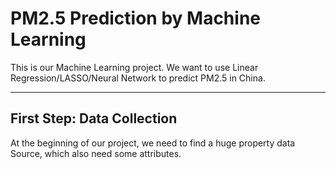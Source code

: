 # PM2.5 Prediction by Machine Learning
This is our Machine Learning project. We want to use Linear Regression/LASSO/Neural Network to predict PM2.5 in China.

---------------------------
## First Step: Data Collection 
At the beginning of our project, we need to find a huge property data Source, which also need some attributes. 
